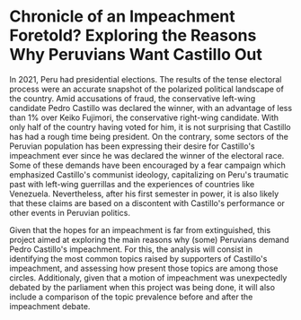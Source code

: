 # Chronicle of an Impeachment Foretold? Exploring the Reasons Why Peruvians Want Castillo Out

In 2021, Peru had presidential elections. The results of the tense electoral process were an accurate snapshot of the polarized political landscape of the country. Amid accusations of fraud, the conservative left-wing candidate Pedro Castillo was declared the winner, with an advantage of less than 1% over Keiko Fujimori, the conservative right-wing candidate. With only half of the country having voted for him, it is not surprising that Castillo has had a rough time being president. On the contrary, some sectors of the Peruvian population has been expressing their desire for Castillo's impeachment ever since he was declared the winner of the electoral race. Some of these demands have been encouraged by a fear campaign which emphasized Castillo's communist ideology, capitalizing on Peru's traumatic past with left-wing guerrillas and the experiences of countries like Venezuela. Nevertheless, after his first semester in power, it is also likely that these claims are based on a discontent with Castillo's performance or other events in Peruvian politics. 

Given that the hopes for an impeachment is far from extinguished, this project aimed at exploring the main reasons why (some) Peruvians demand Pedro Castillo's impeachment. For this, the analysis will consist in identifying the most common topics raised by supporters of Castillo's impeachment, and assessing how present those topics are among those circles. Additionaly, given that a motion of impeachment was unexpectedly debated by the parliament when this project was being done, it will also include a comparison of the topic prevalence before and after the impeachment debate. 
